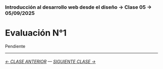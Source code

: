 ### Introducción al desarrollo web desde el diseño → Clase 05 → 05/09/2025 

# Evaluación N°1

Pendiente

- - - - - - - 

###### [← CLASE ANTERIOR](https://github.com/profesorfaco/opr/tree/main/clase-04) — [SIGUIENTE CLASE →](https://github.com/profesorfaco/opr/tree/main/clase-06)
